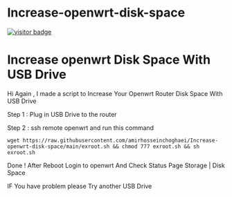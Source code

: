 
# Increase-openwrt-disk-space
[![visitor badge](https://img.shields.io/badge/Chat%20on-Telegram-blue.svg)](https://t.me/AmirHosseinTSL)

# Increase openwrt Disk Space With USB Drive

Hi Again , I made a script to Increase Your Openwrt Router Disk Space With USB Drive

Step 1 : Plug in USB Drive to the router

Step 2 : ssh remote openwrt and run this command

```
wget https://raw.githubusercontent.com/amirhosseinchoghaei/Increase-openwrt-disk-space/main/exroot.sh && chmod 777 exroot.sh && sh exroot.sh
```


Done ! After Reboot Login to openwrt And Check Status Page Storage | Disk Space

IF You have problem please Try another USB Drive
